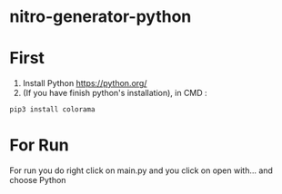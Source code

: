 # nitro-generator-python

# First

1. Install Python https://python.org/
2. (If you have finish python's installation), in CMD :
```shell
pip3 install colorama
```

# For Run
 For run you do right click on main.py and you click on open with... and choose Python
